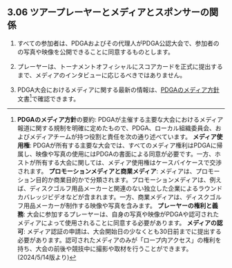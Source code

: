 ## 3.06 ツアープレーヤーとメディアとスポンサーの関係

1. すべての参加者は、PDGAおよびその代理人がPDGA公認大会で、参加者のの写真や映像を公開できることに同意するものとします。

1. プレーヤーは、トーナメントオフィシャルにスコアカードを正式に提出するまで、メディアのインタビューに応じるべきではありません。

1. PDGA大会におけるメディアに関する最新の情報は、[PDGAのメディア方針](https://www.pdga.com/pdga-documents/media/pdga-major-media-policy)文書[^3.06.1]で確認できます。


[^3.06.1]: **PDGAのメディア方針**の要約:
PDGAが主催する主要な大会におけるメディア報道に関する規制を明確に定めたもので、PDGA、ローカル組織委員会、およびメディアチームが持つ役割と責任を次の通り述べています。
**メディア使用権**: PDGAが所有する主要な大会では、すべてのメディア権利はPDGAに帰属し、映像や写真の使用にはPDGAの書面による同意が必要です。一方、ホストが所有する大会に関しては、メディア使用権はケースバイケースで交渉されます。
**プロモーションメディアと商業メディア**: メディアは、プロモーション目的か商業目的かで分類されます。プロモーションメディアは、例えば、ディスクゴルフ用品メーカーと関連のない独立した企業によるラウンドカバレッジビデオなどが含まれます。一方、商業メディアは、ディスクゴルフ用品メーカーが制作する映像や写真を含みます。
**プレーヤーの権利と義務**: 大会に参加するプレーヤーは、自身の写真や映像がPDGAや認可されたメディアによって使用されることに同意する必要があります。
**メディアの認可**: メディア認証の申請は、大会開始日の少なくとも30日前までに提出する必要があります。認可されたメディアのみが「ロープ内アクセス」の権利を持ち、大会の前後や競技中に撮影や取材を行うことができます。
(2024/5/14版より)
